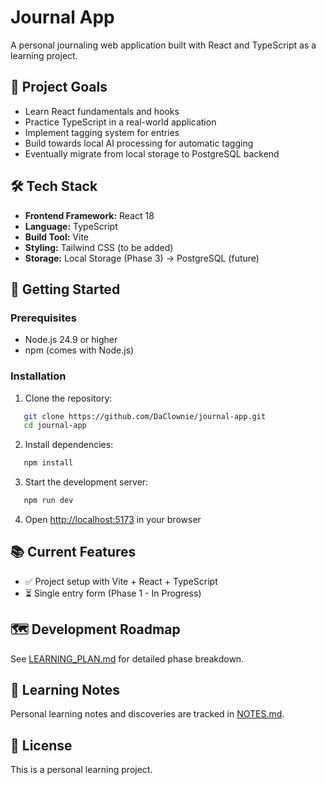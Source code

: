 # Journal App

A personal journaling web application built with React and TypeScript as a learning project.

## 🎯 Project Goals

- Learn React fundamentals and hooks
- Practice TypeScript in a real-world application
- Implement tagging system for entries
- Build towards local AI processing for automatic tagging
- Eventually migrate from local storage to PostgreSQL backend

## 🛠️ Tech Stack

- **Frontend Framework:** React 18
- **Language:** TypeScript
- **Build Tool:** Vite
- **Styling:** Tailwind CSS (to be added)
- **Storage:** Local Storage (Phase 3) → PostgreSQL (future)

## 🚀 Getting Started

### Prerequisites

- Node.js 24.9 or higher
- npm (comes with Node.js)

### Installation

1. Clone the repository:

```bash
   git clone https://github.com/DaClownie/journal-app.git
   cd journal-app
```

2. Install dependencies:

```bash
   npm install
```

3. Start the development server:

```bash
   npm run dev
```

4. Open [http://localhost:5173](http://localhost:5173) in your browser

## 📚 Current Features

- ✅ Project setup with Vite + React + TypeScript
- ⏳ Single entry form (Phase 1 - In Progress)

## 🗺️ Development Roadmap

See [LEARNING_PLAN.md](./LEARNING_PLAN.md) for detailed phase breakdown.

## 📝 Learning Notes

Personal learning notes and discoveries are tracked in [NOTES.md](./NOTES.md).

## 📄 License

This is a personal learning project.
